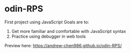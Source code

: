 # odin-RPS
First project using JavaScript
Goals are to:
1. Get more familiar and comfortable with JavaScript syntax
2. Practice using debugger in web tools

Preview here: https://andrew-chen986.github.io/odin-RPS/
